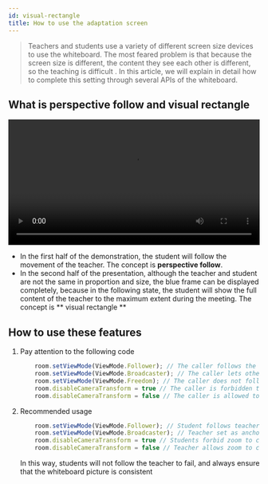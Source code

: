 ```yaml
---
id: visual-rectangle
title: How to use the adaptation screen
---
```


> Teachers and students use a variety of different screen size devices to use the whiteboard. The most feared problem is that because the screen size is different, the content they see each other is different, so the teaching is difficult . In this article, we will explain in detail how to complete this setting through several APIs of the whiteboard.

## What is perspective follow and visual rectangle

<video style="width: 100%" loop="loop" autoplay="autoplay" id="video">
  <source id="mp4" src="https://white-sdk.oss-cn-beijing.aliyuncs.com/video/visual-rectangle.mp4">
</video>

- In the first half of the demonstration, the student will follow the movement of the teacher. The concept is **perspective follow**.
- In the second half of the presentation, although the teacher and student are not the same in proportion and size, the blue frame can be displayed completely, because in the following state, the student will show the full content of the teacher to the maximum extent during the meeting. The concept is ** visual rectangle **

## How to use these features

1. Pay attention to the following code

    ``` ts
        room.setViewMode(ViewMode.Follower); // The caller follows the user set to Broadcaster
        room.setViewMode(ViewMode.Broadcaster); // The caller lets other users follow themselves
        room.setViewMode(ViewMode.Freedom); // The caller does not follow anyone and the perspective is in free mode
        room.disableCameraTransform = true // The caller is forbidden to move the perspective, often students
        room.disableCameraTransform = false // The caller is allowed to move the perspective, often the teacher
    ```

2. Recommended usage

    ``` ts
        room.setViewMode(ViewMode.Follower); // Student follows teacher
        room.setViewMode(ViewMode.Broadcaster); // Teacher set as anchor
        room.disableCameraTransform = true // Students forbid zoom to change perspective
        room.disableCameraTransform = false // Teacher allows zoom to change perspective
    ```

   In this way, students will not follow the teacher to fail, and always ensure that the whiteboard picture is consistent
